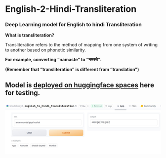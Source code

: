 # English-2-Hindi-Transliteration
### Deep Learning model for English to hindi Transliteration

**What is transliteration?**

Transliteration refers to the method of mapping from one system of writing to another based on phonetic similarity.

**For example, converting “namaste” to “नमस्ते”.**

**(Remember that “transliteration” is different from “translation”)**

## Model is [deployed on huggingface spaces](https://huggingface.co/spaces/shadabsayd/english_to_hindi_transliteration) here for testing.
![img](https://github.com/shadab4150/English-2-Hindi-Transliteration/blob/main/e_h_translit.jpg)
